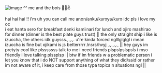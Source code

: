 ![image](https://github.com/user-attachments/assets/0e1c6cb5-5298-4baf-b2fd-9e590dba7e39)
^^ me and the bois 🤪🤪✌                    

hai hai hai !! i'm uh you can call me anon/anku/kuroya/kuro idc pls i love my oc                                                             
i eat hanta sero for breakfast denki kamiinari for lunch and ojiro mashirao for dinner (dinner is the best plate guys trust) ||
the only straight ship i like is izuocha, the others idk guysss.,.,.,. u're kinda forced nglllglglgl i mean izuocha is fine but ojikami is js betterrrrr /nsrs/hvyj ,.,.,.,., ||
hey guys im pretyty cool like plsssssss talk to me i need friends plspslpslspsls i mso friendly i love talking plssplsp ||
btw if im friends w a problematic person i let you know that i do NOT support anything of what they did/said or rather im not aware of it, i keep care from those typa topics n situations ngl ||
